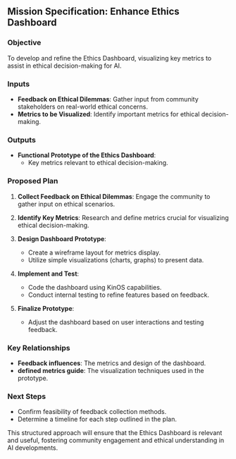 ## Mission Specification: Enhance Ethics Dashboard

### Objective
To develop and refine the Ethics Dashboard, visualizing key metrics to assist in ethical decision-making for AI.

### Inputs
- **Feedback on Ethical Dilemmas**: Gather input from community stakeholders on real-world ethical concerns.
- **Metrics to be Visualized**: Identify important metrics for ethical decision-making.

### Outputs
- **Functional Prototype of the Ethics Dashboard**:
  - Key metrics relevant to ethical decision-making.

### Proposed Plan
1. **Collect Feedback on Ethical Dilemmas**: Engage the community to gather input on ethical scenarios.
  
2. **Identify Key Metrics**: Research and define metrics crucial for visualizing ethical decision-making.

3. **Design Dashboard Prototype**:
   - Create a wireframe layout for metrics display.
   - Utilize simple visualizations (charts, graphs) to present data.

4. **Implement and Test**:
   - Code the dashboard using KinOS capabilities.
   - Conduct internal testing to refine features based on feedback.

5. **Finalize Prototype**:
   - Adjust the dashboard based on user interactions and testing feedback.

### Key Relationships
- **Feedback influences**: The metrics and design of the dashboard.
- **defined metrics guide**: The visualization techniques used in the prototype.

### Next Steps
- Confirm feasibility of feedback collection methods.
- Determine a timeline for each step outlined in the plan.

This structured approach will ensure that the Ethics Dashboard is relevant and useful, fostering community engagement and ethical understanding in AI developments.